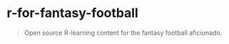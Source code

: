 # r-for-fantasy-football
> Open source R-learning content for the fantasy football aficionado.



# 
